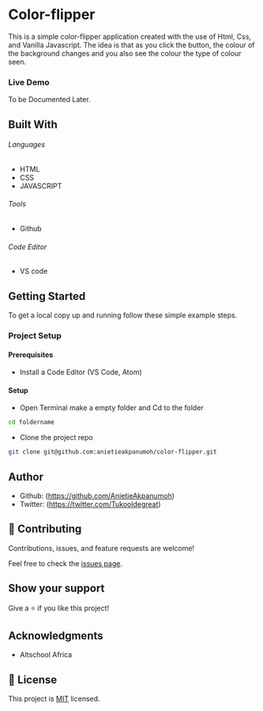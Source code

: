 # Color-flipper

This is a simple color-flipper application created with the use of Html, Css, and Vanilla Javascript. The idea is that as you click the button, the
colour of the background changes and you also see the colour the type of colour seen.

### Live Demo

To be Documented Later.

## Built With

###### Languages

- HTML
- CSS
- JAVASCRIPT

###### Tools

- Github

###### Code Editor

- VS code

## Getting Started

To get a local copy up and running follow these simple example steps.

### Project Setup

#### Prerequisites

- Install a Code Editor (VS Code, Atom)

#### Setup

- Open Terminal make a empty folder and Cd to the folder

```bash
cd foldername
```

- Clone the project repo

```bash
git clone git@github.com:anietieakpanumoh/color-flipper.git
```

## Author

- Github: (https://github.com/AnietieAkpanumoh)
- Twitter: (https://twitter.com/Tukooldegreat)

## 🤝 Contributing

Contributions, issues, and feature requests are welcome!

Feel free to check the [issues page](../../issues/).

## Show your support

Give a ⭐️ if you like this project!

## Acknowledgments

- Altschool Africa

## 📝 License

This project is [MIT](./MIT.md) licensed.
